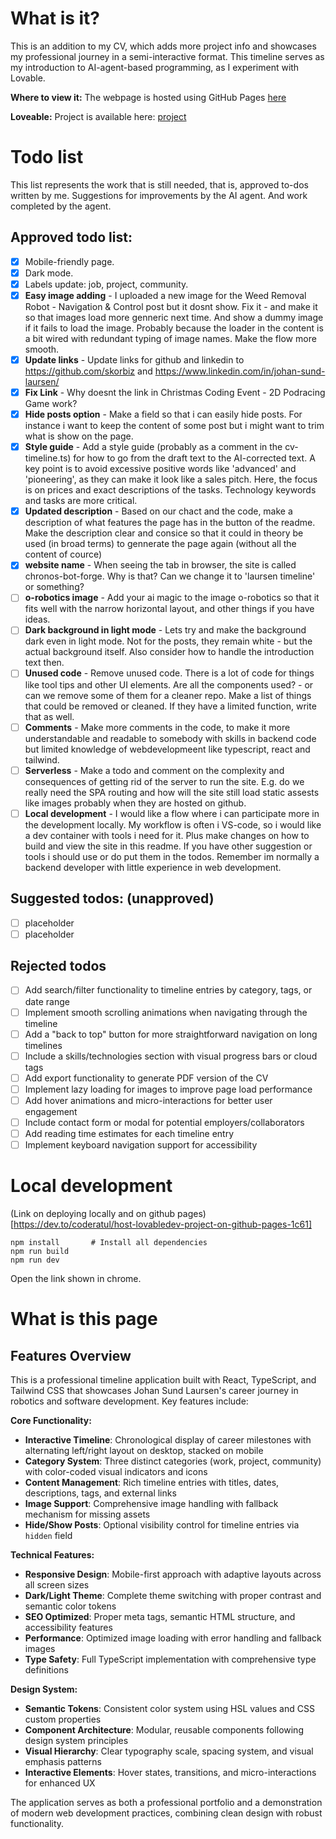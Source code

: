 # What is it?
This is an addition to my CV, which adds more project info and showcases my professional journey in a semi-interactive format.
This timeline serves as my introduction to AI-agent-based programming, as I experiment with Lovable.

**Where to view it:**
The webpage is hosted using GitHub Pages [here](https://skorbiz.github.io/laursen/)

**Loveable:**
Project is available here: [project](https://lovable.dev/projects/fd7da10e-2ae3-463f-8dec-551df21e6461)

# Todo list
This list represents the work that is still needed, that is, approved to-dos written by me. Suggestions for improvements by the AI agent. And work completed by the agent.

## Approved todo list:
- [x] Mobile-friendly page.
- [x] Dark mode.
- [x] Labels update: job, project, community.
- [x] **Easy image adding** - I uploaded a new image for the Weed Removal Robot - Navigation & Control post but it dosnt show. Fix it - and make it so that images load more genneric next time. And show a dummy image if it fails to load the image. Probably because the loader in the content is a bit wired with redundant typing of image names. Make the flow more smooth.
- [x] **Update links** - Update links for github and linkedin to https://github.com/skorbiz and https://www.linkedin.com/in/johan-sund-laursen/
- [x] **Fix Link** - Why doesnt the link in Christmas Coding Event - 2D Podracing Game work?
- [x] **Hide posts option** - Make a field so that i can easily hide posts. For instance i want to keep the content of some post but i might want to trim what is show on the page.
- [x] **Style guide** - Add a style guide (probably as a comment in the cv-timeline.ts) for how to go from the draft text to the AI-corrected text. A key point is to avoid excessive positive words like 'advanced' and 'pioneering', as they can make it look like a sales pitch. Here, the focus is on prices and exact descriptions of the tasks. Technology keywords and tasks are more critical.
- [x] **Updated description** - Based on our chact and the code, make a description of what features the page has in the button of the readme. Make the description clear and consice so that it could in theory be used (in broad terms) to gennerate the page again (without all the content of cource)
- [x] **website name** - When seeing the tab in browser, the site is called chronos-bot-forge. Why is that? Can we change it to 'laursen timeline' or something?
- [ ] **o-robotics image** - Add your ai magic to the image o-robotics so that it fits well with the narrow horizontal layout, and other things if you have ideas.
- [ ] **Dark background in light mode** - Lets try and make the background dark even in light mode. Not for the posts, they remain white - but the actual background itself. Also consider how to handle the introduction text then.
- [ ] **Unused code** - Remove unused code. There is a lot of code for things like tool tips and other UI elements. Are all the components used? - or can we remove some of them for a cleaner repo. Make a list of things that could be removed or cleaned. If they have a limited function, write that as well.
- [ ] **Comments** - Make more comments in the code, to make it more understandable and readable to somebody with skills in backend code but limited knowledge of webdevelopmeent like typescript, react and tailwind.
- [ ] **Serverless** - Make a todo and comment on the complexity and consequences of getting rid of the server to run the site. E.g.  do we really need the  SPA routing and how will the site still load static assests like images probably when they are hosted on github.
- [ ] **Local development** - I would like a flow where i can participate more in the development locally. My workflow is often i VS-code, so i would like a dev container with tools i need for it. Plus make changes on how to build and view the site in this readme. If you have other suggestion or tools i should use or do put them in the todos. Remember im normally a backend developer with little experience in web development.

## Suggested todos: (unapproved)
- [ ] placeholder
- [ ] placeholder 

## Rejected todos
- [ ] Add search/filter functionality to timeline entries by category, tags, or date range
- [ ] Implement smooth scrolling animations when navigating through the timeline
- [ ] Add a "back to top" button for more straightforward navigation on long timelines
- [ ] Include a skills/technologies section with visual progress bars or cloud tags
- [ ] Add export functionality to generate PDF version of the CV
- [ ] Implement lazy loading for images to improve page load performance
- [ ] Add hover animations and micro-interactions for better user engagement
- [ ] Include contact form or modal for potential employers/collaborators
- [ ] Add reading time estimates for each timeline entry
- [ ] Implement keyboard navigation support for accessibility

# Local development
(Link on deploying locally and on github pages)[https://dev.to/coderatul/host-lovabledev-project-on-github-pages-1c61]

```
npm install       # Install all dependencies
npm run build
npm run dev
```

Open the link shown in chrome.

# What is this page

## Features Overview
This is a professional timeline application built with React, TypeScript, and Tailwind CSS that showcases Johan Sund Laursen's career journey in robotics and software development. Key features include:

**Core Functionality:**
- **Interactive Timeline**: Chronological display of career milestones with alternating left/right layout on desktop, stacked on mobile
- **Category System**: Three distinct categories (work, project, community) with color-coded visual indicators and icons
- **Content Management**: Rich timeline entries with titles, dates, descriptions, tags, and external links
- **Image Support**: Comprehensive image handling with fallback mechanism for missing assets
- **Hide/Show Posts**: Optional visibility control for timeline entries via `hidden` field

**Technical Features:**
- **Responsive Design**: Mobile-first approach with adaptive layouts across all screen sizes
- **Dark/Light Theme**: Complete theme switching with proper contrast and semantic color tokens
- **SEO Optimized**: Proper meta tags, semantic HTML structure, and accessibility features
- **Performance**: Optimized image loading with error handling and fallback images
- **Type Safety**: Full TypeScript implementation with comprehensive type definitions

**Design System:**
- **Semantic Tokens**: Consistent color system using HSL values and CSS custom properties
- **Component Architecture**: Modular, reusable components following design system principles
- **Visual Hierarchy**: Clear typography scale, spacing system, and visual emphasis patterns
- **Interactive Elements**: Hover states, transitions, and micro-interactions for enhanced UX

The application serves as both a professional portfolio and a demonstration of modern web development practices, combining clean design with robust functionality.